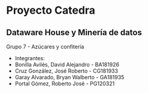 # Proyecto Catedra 
## Dataware House y Minería de datos
Grupo 7 - Azúcares y confitería

- Integrantes: 
- Bonilla Avilés, David Alejandro - BA181926
- Cruz González, José Roberto     - CG181933
- Garay Alvarado, Bryan Walberto  - GA181935
- Portal Gómez, Roberto José      - PG120321
